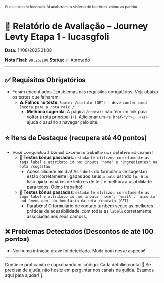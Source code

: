 <sup>Suas cotas de feedback AI acabaram, o sistema de feedback voltou ao padrão.</sup>

# 🧪 Relatório de Avaliação – Journey Levty Etapa 1 - lucasgfoli

**Data:** 11/08/2025 21:08

**Nota Final:** `98.25/100`
**Status:** ✅ Aprovado

---
## ✅ Requisitos Obrigatórios
- Foram encontrados `1` problemas nos requisitos obrigatórios. Veja abaixo os testes que falharam:
  - ⚠️ **Falhou no teste**: `Route: /contato (GET) - deve conter umad âncora para a rota raíz /`
    - **Melhoria sugerida**: A página `/contato` não tem um link para voltar à rota principal (`/`). Adicionar um `<a href="/">...</a>` ajuda o usuário a navegar pelo site.

## ⭐ Itens de Destaque (recupera até 40 pontos)
- Você conquistou `2` bônus! Excelente trabalho nos detalhes adicionais!
  - 🌟 **Testes bônus passados**: `estudante utilizou corretamente as tags label e attributo id nos inputs 'nome' e 'ingredientes' na rota /sugestao`
    - Acessibilidade em dia! As `labels` do formulário de sugestão estão corretamente ligadas aos seus `inputs` usando `for` e `id`. Isso ajuda usuários de leitores de tela e melhora a usabilidade para todos. Ótimo trabalho!
  - 🌟 **Testes bônus passados**: `estudante utilizou corretamente as tags label e attributo id nos inputs 'nome', 'email', 'assunto' and 'mensagem' do fomulário da rota /contato (GET)`
    - Parabéns! O formulário de contato também segue as melhores práticas de acessibilidade, com todas as `labels` corretamente associadas aos seus campos.

## ❌ Problemas Detectados (Descontos de até 100 pontos)
- Nenhuma infração grave foi detectada. Muito bom nesse aspecto!

---
Continue praticando e caprichando no código. Cada detalhe conta! 💪
Se precisar de ajuda, não hesite em perguntar nos canais da guilda. Estamos aqui para ajudar! 🤝
